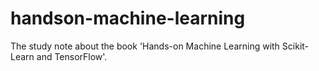 # handson-machine-learning
The study note about the book 'Hands-on Machine Learning with Scikit-Learn and TensorFlow'.
